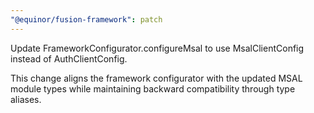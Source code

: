 ```yaml
---
"@equinor/fusion-framework": patch
---
```


Update FrameworkConfigurator.configureMsal to use MsalClientConfig instead of AuthClientConfig.

This change aligns the framework configurator with the updated MSAL module types while maintaining backward compatibility through type aliases.
